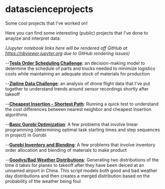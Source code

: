 # datascienceprojects
Some cool projects that I've worked on!

Here you can find some interesting (public) projects that I've done to anaylze and interpret data:

_(Jupyter notebook links here will be rendered off GitHub at https://nbviewer.jupyter.org due to GitHub rendering issues)_

--[**Tesla Order Scheduling Challenge**](https://nbviewer.jupyter.org/github/connerreinhardt/datascienceprojects/blob/master/Tesla%20Order%20Scheduling%20Challenge.ipynb): an decision-making model to determine the schedule of parts and trucks needed to minimize logistics costs while maintaining an adequate stock of materials for production

--[**Zipline Data Challenge**](https://nbviewer.jupyter.org/github/connerreinhardt/datascienceprojects/blob/master/Zipline%20Data%20Challenge.ipynb): an analysis of drone flight data that I've put together to understand trends around sensor recordings shortly after takeoff

--[**Cheapest Insertion - Shortest Path**](https://nbviewer.jupyter.org/github/connerreinhardt/datascienceprojects/blob/master/CheapestInsertion-ShortestPath.ipynb): Running a quick test to understand the cost differences between nearest neighbor and cheapest insertion algorithms

--[**Basic Gurobi Optimization**](https://github.com/connerreinhardt/datascienceprojects/blob/master/GurobiOptimizationProblemSet.pdf): A few problems that involve linear programming (determining optimal task starting times and step sequences in project) in Gurobi

--[**Gurobi Inventory and Blending**](https://nbviewer.jupyter.org/github/connerreinhardt/datascienceprojects/blob/master/Gurobi_InventoryandBlending.ipynb): A few problems that involve inventory order allocation and blending of materials to make product

--[**Goodvs/Bad Weather Distributions**](https://nbviewer.jupyter.org/github/connerreinhardt/datascienceprojects/blob/master/GoodvsBadWeatherDistributions.ipynb): Generating two distributions of the time it takes for planes to takeoff after they have been deiced at an unnamed airport in China. This script models both good and bad weather day distributions and then creates a merged distribution based on the probability of the weather being foul
